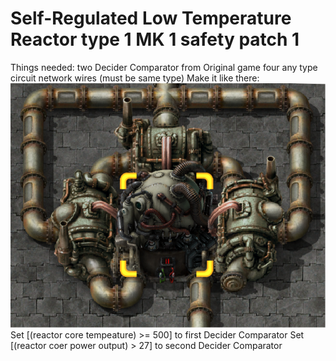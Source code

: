 # Self-Regulated Low Temperature Reactor type 1 MK 1 safety patch 1
Things needed: two Decider Comparator from Original game
               four any type circuit network wires (must be same type)
Make it like there:
![](https://raw.githubusercontent.com/Madir99/Factorio-Realistic-Reactors-Construction-Plans/main/Self-Regulated%20Low%20Temperature%20Reactor%20type%201%20MK%201/1.png)
Set [(reactor core tempeature) >= 500] to first Decider Comparator
Set [(reactor coer power output) > 27] to second Decider Comparator
